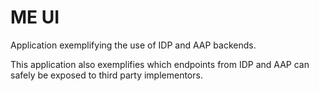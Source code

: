 # ME UI

Application exemplifying the use of IDP and AAP backends.

This application also exemplifies which endpoints from IDP and AAP can safely be exposed to third party implementors.
